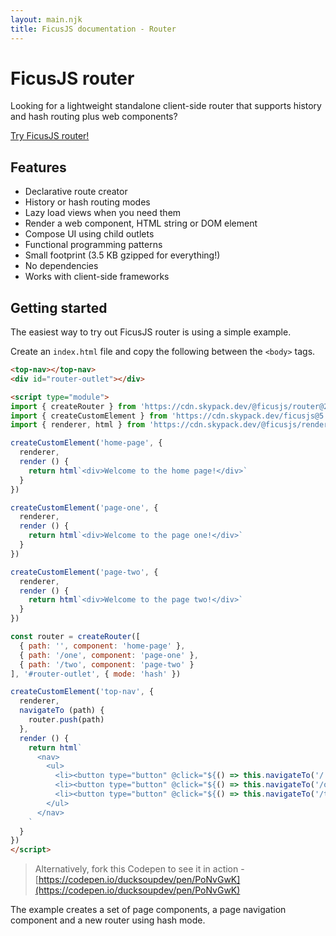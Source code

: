 ```yaml
---
layout: main.njk
title: FicusJS documentation - Router
---
```

# FicusJS router

Looking for a lightweight standalone client-side router that supports history and hash routing plus web components?

[Try FicusJS router!](https://router.ficusjs.org)

## Features

- Declarative route creator
- History or hash routing modes
- Lazy load views when you need them
- Render a web component, HTML string or DOM element
- Compose UI using child outlets
- Functional programming patterns
- Small footprint (3.5 KB gzipped for everything!)
- No dependencies
- Works with client-side frameworks

## Getting started

The easiest way to try out FicusJS router is using a simple example.

Create an `index.html` file and copy the following between the `<body>` tags.

```html
<top-nav></top-nav>
<div id="router-outlet"></div>

<script type="module">
import { createRouter } from 'https://cdn.skypack.dev/@ficusjs/router@2'
import { createCustomElement } from 'https://cdn.skypack.dev/ficusjs@5'
import { renderer, html } from 'https://cdn.skypack.dev/@ficusjs/renderers@5/lit-html'

createCustomElement('home-page', {
  renderer,
  render () {
    return html`<div>Welcome to the home page!</div>`
  }
})

createCustomElement('page-one', {
  renderer,
  render () {
    return html`<div>Welcome to the page one!</div>`
  }
})

createCustomElement('page-two', {
  renderer,
  render () {
    return html`<div>Welcome to the page two!</div>`
  }
})

const router = createRouter([
  { path: '', component: 'home-page' },
  { path: '/one', component: 'page-one' },
  { path: '/two', component: 'page-two' }
], '#router-outlet', { mode: 'hash' })

createCustomElement('top-nav', {
  renderer,
  navigateTo (path) {
    router.push(path)
  },
  render () {
    return html`
      <nav>
        <ul>
          <li><button type="button" @click="${() => this.navigateTo('/')}">Home</button></li>
          <li><button type="button" @click="${() => this.navigateTo('/one')}">Page one</button></li>
          <li><button type="button" @click="${() => this.navigateTo('/two')}">Page two</button></li>
        </ul>
      </nav>
    `
  }
})
</script>
```

> Alternatively, fork this Codepen to see it in action - [https://codepen.io/ducksoupdev/pen/PoNvGwK](https://codepen.io/ducksoupdev/pen/PoNvGwK)

The example creates a set of page components, a page navigation component and a new router using hash mode.
